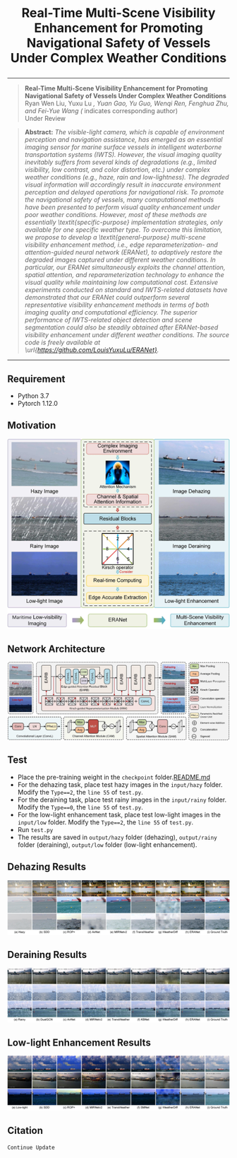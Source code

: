 # <p align=center>  Real-Time Multi-Scene Visibility Enhancement for Promoting Navigational Safety of Vessels Under Complex Weather Conditions</p>

<div align="center">



</div>

---
>**Real-Time Multi-Scene Visibility Enhancement for Promoting Navigational Safety of Vessels Under Complex Weather Conditions**<br>  Ryan Wen Liu, Yuxu Lu *, Yuan Gao, Yu Guo, Wenqi Ren, Fenghua Zhu, and Fei-Yue Wang (* indicates corresponding author) <br> 
>Under Review

> **Abstract:** *The visible-light camera, which is capable of environment perception and navigation assistance, has emerged as an essential imaging sensor for marine surface vessels in intelligent waterborne transportation systems (IWTS). However, the visual imaging quality inevitably suffers from several kinds of degradations (e.g., limited visibility, low contrast, and color distortion, etc.) under complex weather conditions (e.g., haze, rain and low-lightness). The degraded visual information will accordingly result in inaccurate environment perception and delayed operations for navigational risk. To promote the navigational safety of vessels, many computational methods have been presented to perform visual quality enhancement under poor weather conditions. However, most of these methods are essentially \textit{specific-purpose} implementation strategies, only available for one specific weather type. To overcome this limitation, we propose to develop a \textit{general-purpose} multi-scene visibility enhancement method, i.e., edge reparameterization- and attention-guided neural network (ERANet), to adaptively restore the degraded images captured under different weather conditions. In particular, our ERANet simultaneously exploits the channel attention, spatial attention, and reparameterization technology to enhance the visual quality while maintaining low computational cost. Extensive experiments conducted on standard and IWTS-related datasets have demonstrated that our ERANet could outperform several representative visibility enhancement methods in terms of both imaging quality and computational efficiency. The superior performance of IWTS-related object detection and scene segmentation could also be steadily obtained after ERANet-based visibility enhancement under different weather conditions. The source code is freely available at \url{https://github.com/LouisYuxuLu/ERANet}.*
<hr />

## Requirement

- Python 3.7
- Pytorch 1.12.0

## Motivation
![Image](images/Motivation.jpg)

## Network Architecture
![Image](images/Network.jpg)

## Test
* Place the pre-training weight in the `checkpoint` folder.[README.md](..%2F..%2F..%2FEnhancement%2FDehazing%20method%2FCNN%20method%2FTOENet-main%2FREADME.md)
* For the dehazing task, place test hazy images in the `input/hazy` folder. Modify the `Type==2`,  the `line 55` of `test.py`.
* For the deraining task, place test rainy images in the `input/rainy` folder. Modify the `Type==0`,  the `line 55` of `test.py`.
* For the low-light enhancement task, place test low-light images in the `input/low` folder. Modify the `Type==2`,  the `line 55` of `test.py`.
* Run `test.py`
* The results are saved in `output/hazy` folder (dehazing), `output/rainy` folder (deraining), `output/low` folder (low-light enhancement).

## Dehazing Results
![Image](images/haze.jpg)

## Deraining Results
![Image](images/rain.jpg)

## Low-light Enhancement Results
![Image](images/low.jpg)

## Citation

```
Continue Update